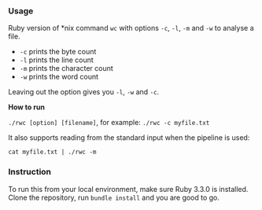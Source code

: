 ### Usage

Ruby version of \*nix command `wc` with options `-c`, `-l`, `-m` and `-w` to analyse a file.

- `-c` prints the byte count
- `-l` prints the line count
- `-m` prints the character count
- `-w` prints the word count

Leaving out the option gives you `-l`, `-w` and `-c`.

**How to run**

`./rwc [option] [filename]`, for example: `./rwc -c myfile.txt`

It also supports reading from the standard input when the pipeline is used:

`cat myfile.txt | ./rwc -m`

### Instruction

To run this from your local environment, make sure Ruby 3.3.0 is installed. Clone the repository, run `bundle install` and you are good to go.
